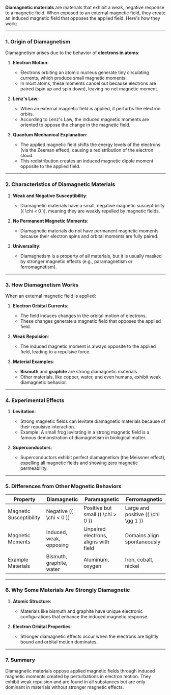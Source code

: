 **Diamagnetic materials** are materials that exhibit a weak, negative response to a magnetic field. When exposed to an external magnetic field, they create an induced magnetic field that opposes the applied field. Here's how they work:

---

### **1. Origin of Diamagnetism**
Diamagnetism arises due to the behavior of **electrons in atoms**:
1. **Electron Motion**:
   - Electrons orbiting an atomic nucleus generate tiny circulating currents, which produce small magnetic moments.
   - In most atoms, these moments cancel out because electrons are paired (spin up and spin down), leaving no net magnetic moment.

2. **Lenz's Law**:
   - When an external magnetic field is applied, it perturbs the electron orbits.
   - According to Lenz's Law, the induced magnetic moments are oriented to oppose the change in the magnetic field.

3. **Quantum Mechanical Explanation**:
   - The applied magnetic field shifts the energy levels of the electrons (via the Zeeman effect), causing a redistribution of the electron cloud.
   - This redistribution creates an induced magnetic dipole moment opposite to the applied field.

---

### **2. Characteristics of Diamagnetic Materials**
1. **Weak and Negative Susceptibility**:
   - Diamagnetic materials have a small, negative magnetic susceptibility (\( \chi < 0 \)), meaning they are weakly repelled by magnetic fields.

2. **No Permanent Magnetic Moments**:
   - Diamagnetic materials do not have permanent magnetic moments because their electron spins and orbital moments are fully paired.

3. **Universality**:
   - Diamagnetism is a property of all materials, but it is usually masked by stronger magnetic effects (e.g., paramagnetism or ferromagnetism).

---

### **3. How Diamagnetism Works**
When an external magnetic field is applied:
1. **Electron Orbital Currents**:
   - The field induces changes in the orbital motion of electrons.
   - These changes generate a magnetic field that opposes the applied field.

2. **Weak Repulsion**:
   - The induced magnetic moment is always opposite to the applied field, leading to a repulsive force.

3. **Material Examples**:
   - **Bismuth** and **graphite** are strong diamagnetic materials.
   - Other materials, like copper, water, and even humans, exhibit weak diamagnetic behavior.

---

### **4. Experimental Effects**
1. **Levitation**:
   - Strong magnetic fields can levitate diamagnetic materials because of their repulsive interaction.
   - Example: A small frog levitating in a strong magnetic field is a famous demonstration of diamagnetism in biological matter.

2. **Superconductors**:
   - Superconductors exhibit perfect diamagnetism (the Meissner effect), expelling all magnetic fields and showing zero magnetic permeability.

---

### **5. Differences from Other Magnetic Behaviors**
| **Property**           | **Diamagnetic**            | **Paramagnetic**           | **Ferromagnetic**         |
|-------------------------|----------------------------|-----------------------------|----------------------------|
| Magnetic Susceptibility | Negative (\( \chi < 0 \)) | Positive but small (\( \chi > 0 \)) | Large and positive (\( \chi \gg 1 \)) |
| Magnetic Moments        | Induced, weak, opposing   | Unpaired electrons, aligns with field | Domains align spontaneously |
| Example Materials       | Bismuth, graphite, water  | Aluminum, oxygen            | Iron, cobalt, nickel       |

---

### **6. Why Some Materials Are Strongly Diamagnetic**
1. **Atomic Structure**:
   - Materials like bismuth and graphite have unique electronic configurations that enhance the induced magnetic response.

2. **Electron Orbital Properties**:
   - Stronger diamagnetic effects occur when the electrons are tightly bound and orbital motion dominates.

---

### **7. Summary**
Diamagnetic materials oppose applied magnetic fields through induced magnetic moments created by perturbations in electron motion. They exhibit weak repulsion and are found in all substances but are only dominant in materials without stronger magnetic effects.

